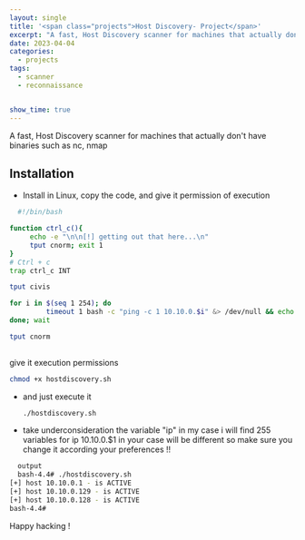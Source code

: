 ```yaml
---
layout: single
title: '<span class="projects">Host Discovery- Project</span>'
excerpt: "A fast, Host Discovery scanner for machines that actually don't have binaries such as nc, nmap"
date: 2023-04-04
categories:
  - projects
tags:  
  - scanner
  - reconnaissance


show_time: true
---
```


A fast, Host Discovery scanner for machines that actually don't have binaries such as nc, nmap

## Installation

* Install in Linux, copy the code, and give it permission of execution

```bash
  #!/bin/bash

function ctrl_c(){
     echo -e "\n\n[!] getting out that here...\n"
     tput cnorm; exit 1
}
# Ctrl + c
trap ctrl_c INT 

tput civis

for i in $(seq 1 254); do 
         timeout 1 bash -c "ping -c 1 10.10.0.$i" &> /dev/null && echo "[+] host 10.10.0.$i - is ACTIVE"& 
done; wait 

tput cnorm 
  
```

  
give it execution permissions 


  ```bash
  chmod +x hostdiscovery.sh
  ```

* and just execute it 
  ```bash
  ./hostdiscovery.sh
  ```
* take underconsideration the variable "ip" in my case i will find 255 variables for ip 10.10.0.$1 in your case will be different so make sure you change it according your preferences  !!
```bash
  output
  bash-4.4# ./hostdiscovery.sh 
[+] host 10.10.0.1 - is ACTIVE
[+] host 10.10.0.129 - is ACTIVE
[+] host 10.10.0.128 - is ACTIVE
bash-4.4# 
```

Happy hacking !
